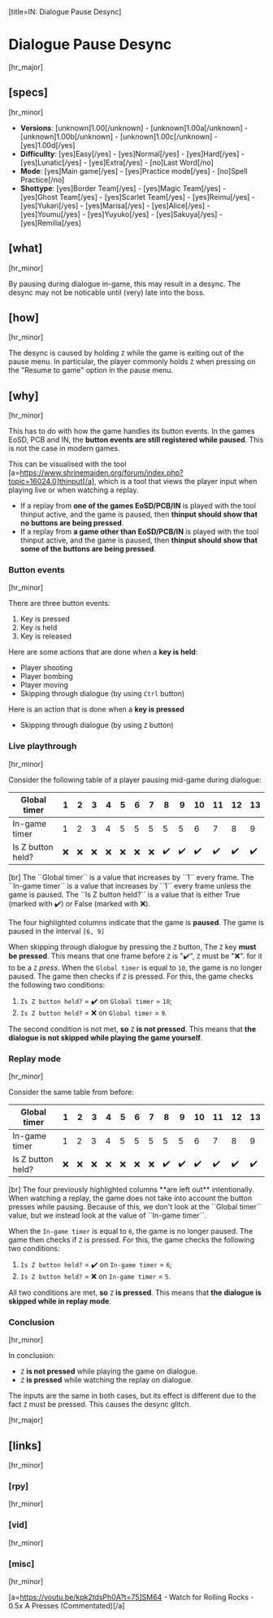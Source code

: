 [title=IN: Dialogue Pause Desync]  
# Dialogue Pause Desync
  
[hr_major]  
## [specs]  
[hr_minor]
* **Versions**: [unknown]1.00[/unknown] - [unknown]1.00a[/unknown] - [unknown]1.00b[/unknown] - [unknown]1.00c[/unknown] - [yes]1.00d[/yes]
* **Difficullty**: [yes]Easy[/yes] - [yes]Normal[/yes] - [yes]Hard[/yes] - [yes]Lunatic[/yes] - [yes]Extra[/yes] - [no]Last Word[/no]
* **Mode**: [yes]Main game[/yes] - [yes]Practice mode[/yes] - [no]Spell Practice[/no]
* **Shottype**: [yes]Border Team[/yes] - [yes]Magic Team[/yes] - [yes]Ghost Team[/yes] - [yes]Scarlet Team[/yes] - [yes]Reimu[/yes] - [yes]Yukari[/yes] - [yes]Marisa[/yes] - [yes]Alice[/yes] - [yes]Youmu[/yes] - [yes]Yuyuko[/yes] - [yes]Sakuya[/yes] - [yes]Remilia[/yes]


## [what]
[hr_minor]

By pausing during dialogue in-game, this may result in a desync. The desync may not be noticable until (very) late into the boss.  

## [how]
[hr_minor]

The desync is caused by holding ``Z`` while the game is exiting out of the pause menu. In particular, the player commonly holds ``Z`` when pressing on the "Resume to game" option in the pause menu.


## [why]
[hr_minor]

This has to do with how the game handles its button events.
In the games EoSD, PCB and IN, the **button events are still registered while paused**. This is not the case in modern games.

This can be visualised with the tool [a=https://www.shrinemaiden.org/forum/index.php?topic=16024.0]thinput[/a], which is a tool that views the player input when playing live or when watching a replay.

+ If a replay from **one of the games EoSD/PCB/IN** is played with the tool thinput active, and the game is paused, then **thinput should show that no buttons are being pressed**.
+ If a replay from **a game other than EoSD/PCB/IN** is played with the tool thinput active, and the game is paused, then **thinput should show that some of the buttons are being pressed**.


### Button events
[hr_minor]

There are three button events:
1. Key is pressed 
2. Key is held
3. Key is released

Here are some actions that are done when a **key is held**:
+ Player shooting
+ Player bombing
+ Player moving
+ Skipping through dialogue (by using ``Ctrl`` button)

Here is an action that is done when a **key is pressed**
+ Skipping through dialogue (by using ``Z`` button)

### Live playthrough
[hr_minor]

Consider the following table of a player pausing mid-game during dialogue:

<table>
<thead>
  <tr>
    <th>Global timer</th>
    <th>1</th>
    <th>2</th>
    <th>3</th>
    <th>4</th>
    <th>5</th>
    <th class='highlight'>6</th>
    <th class='highlight'>7</th>
    <th class='highlight'>8</th>
    <th class='highlight'>9</th>
    <th>10</th>
    <th>11</th>
    <th>12</th>
    <th>13</th>
  </tr>
</thead>
<tbody>
  <tr>
    <td>In-game timer</td>
    <td>1</td>
    <td>2</td>
    <td>3</td>
    <td>4</td>
    <td>5</td>
    <td class='highlight'>5</td>
    <td class='highlight'>5</td>
    <td class='highlight'>5</td>
    <td class='highlight'>5</td>
    <td>6</td>
    <td>7</td>
    <td>8</td>
    <td>9</td>
  </tr>
  <tr>
    <td>Is Z button held?</td>
    <td>❌</td>
    <td>❌</td>
    <td>❌</td>
    <td>❌</td>
    <td>❌</td>
    <td class='highlight'>❌</td>
    <td class='highlight'>❌</td>
    <td class='highlight'>✔️</td>
    <td class='highlight'>✔️</td>
    <td>✔️</td>
    <td>✔️</td>
    <td>✔️</td>
    <td>✔️</td>
  </tr>
</tbody>
</table>
[br] The ``Global timer`` is a value that increases by ``1`` every frame.
The ``In-game timer`` is a value that increases by ``1`` every frame unless the game is paused.
The ``Is Z button held?`` is a value that is either True (marked with ✔️) or False (marked with ❌).

The four highlighted columns indicate that the game is **paused**. The game is paused in the interval ``[6, 9]``


When skipping through dialogue by pressing the ``Z`` button, The ``Z`` key **must be pressed**. This means that one frame before ``Z`` is "✔️", ``Z`` must be "❌". for it to be a ``Z`` *press*.
When the ``Global timer`` is equal to ``10``, the game is no longer paused. The game then checks if ``Z`` is pressed. For this, the game checks the following two conditions:
1. ``Is Z button held?`` = ✔️ on ``Global timer`` = ``10``;
2. ``Is Z button held?`` = ❌ on ``Global timer`` = ``9``.

The second condition is not met, **so** ``Z`` **is not pressed**. This means that **the dialogue is not skipped while playing the game yourself**.

### Replay mode
[hr_minor]

Consider the same table from before:

<table>
<thead>
  <tr>
    <th>Global timer</th>
    <th>1</th>
    <th>2</th>
    <th>3</th>
    <th>4</th>
    <th>5</th>
    <th class='invisible'>6</th>
    <th class='invisible'>7</th>
    <th class='invisible'>8</th>
    <th class='invisible'>9</th>
    <th>10</th>
    <th>11</th>
    <th>12</th>
    <th>13</th>
  </tr>
</thead>
<tbody>
  <tr>
    <td>In-game timer</td>
    <td>1</td>
    <td>2</td>
    <td>3</td>
    <td>4</td>
    <td>5</td>
    <td class='invisible'>5</td>
    <td class='invisible'>5</td>
    <td class='invisible'>5</td>
    <td class='invisible'>5</td>
    <td>6</td>
    <td>7</td>
    <td>8</td>
    <td>9</td>
  </tr>
  <tr>
    <td>Is Z button held?</td>
    <td>❌</td>
    <td>❌</td>
    <td>❌</td>
    <td>❌</td>
    <td>❌</td>
    <td class='invisible'>❌</td>
    <td class='invisible'>❌</td>
    <td class='invisible'>✔️</td>
    <td class='invisible'>✔️</td>
    <td>✔️</td>
    <td>✔️</td>
    <td>✔️</td>
    <td>✔️</td>
  </tr>
</tbody>
</table>
[br] The four previously highlighted columns **are left out** intentionally. When watching a replay, the game does not take into account the button presses while pausing. Because of this, we don't look at the ``Global timer`` value, but we instead look at the value of ``In-game timer``.


When the ``In-game timer`` is equal to ``6``, the game is no longer paused. The game then checks if ``Z`` is pressed. For this, the game checks the following two conditions:
1. ``Is Z button held?`` = ✔️ on ``In-game timer`` = ``6``;
2. ``Is Z button held?`` = ❌ on ``In-game timer`` = ``5``.

All two conditions are met, **so** ``Z`` **is pressed**. This means that **the dialogue is skipped while in replay mode**.


### Conclusion
[hr_minor]

In conclusion:
+ ``Z`` **is not pressed** while playing the game on dialogue.
+ ``Z`` **is pressed** while watching the replay on dialogue.

The inputs are the same in both cases, but its effect is different due to the fact ``Z`` must be pressed. This causes the desync glitch.


[hr_major]
## [links]
[hr_minor]
### [rpy]
[hr_minor]
### [vid]
[hr_minor]
### [misc]
[hr_minor]

[a=https://youtu.be/kpk2tdsPh0A?t=75]SM64 - Watch for Rolling Rocks - 0.5x A Presses (Commentated)[/a]